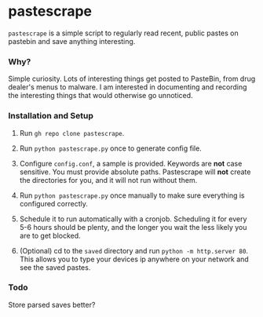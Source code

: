 # pastescrape
`pastescrape` is a simple script to regularly read recent, public pastes on pastebin and save anything interesting.

### Why?
Simple curiosity. Lots of interesting things get posted to PasteBin, from drug dealer's menus to malware. I am interested in documenting and recording the interesting things that would otherwise go unnoticed.

### Installation and Setup
1. Run `gh repo clone pastescrape`.

2. Run `python pastescrape.py` once to generate config file.

3. Configure `config.conf`, a sample is provided. Keywords are **not** case sensitive. You must provide absolute paths. Pastescrape will **not** create the directories for you, and it will not run without them.

4. Run `python pastescrape.py` once manually to make sure everything is configured correctly.

5. Schedule it to run automatically with a cronjob. Scheduling it for every 5-6 hours should be plenty, and the longer you wait the less likely you are to get blocked.

6. (Optional) cd to the `saved` directory and run `python -m http.server 80`. This allows you to type your devices ip anywhere on your network and see the saved pastes.

### Todo
Store parsed saves better?
